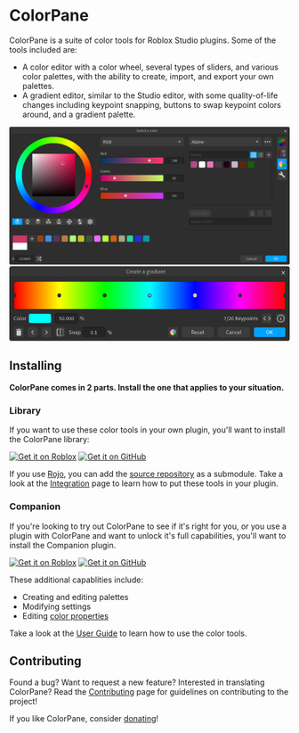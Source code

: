 # ColorPane

ColorPane is a suite of color tools for Roblox Studio plugins. Some of the tools included are:

- A color editor with a color wheel, several types of sliders, and various color palettes, with the ability to create, import, and export your own palettes.
- A gradient editor, similar to the Studio editor, with some quality-of-life changes including keypoint snapping, buttons to swap keypoint colors around, and a gradient palette.

<picture>
  <source media="(prefers-color-scheme: dark)" src="docs/images/color-editor-dark.png">
  <source media="(prefers-color-scheme: light)" src="docs/images/color-editor-light.png">
  <img alt="Color editor" src="docs/images/color-editor-dark.png">
</picture>

<picture>
  <source media="(prefers-color-scheme: dark)" src="docs/images/gradient-editor-dark.png">
  <source media="(prefers-color-scheme: light)" src="docs/images/gradient-editor-light.png">
  <img alt="Gradient editor" src="docs/images/gradient-editor-dark.png">
</picture>

## Installing

**ColorPane comes in 2 parts. Install the one that applies to your situation.**

### Library

If you want to use these color tools in your own plugin, you'll want to install the ColorPane library:

[![Get it on Roblox](https://gist.githubusercontent.com/cxmeel/0dbc95191f239b631c3874f4ccf114e2/raw/roblox_dev.svg)](https://create.roblox.com/store/asset/17844182825)
[![Get it on GitHub](https://gist.githubusercontent.com/cxmeel/0dbc95191f239b631c3874f4ccf114e2/raw/github.svg)](https://github.com/Blupo/ColorPane/releases/latest)

If you use [Rojo](https://rojo.space), you can add the [source repository](https://github.com/Blupo/ColorPane) as a submodule. Take a look at the [Integration](https://blupo.github.io/ColorPane/developer-guide/integration) page to learn how to put these tools in your plugin.

### Companion

If you're looking to try out ColorPane to see if it's right for you, or you use a plugin with ColorPane and want to unlock it's full capabilities, you'll want to install the Companion plugin.

[![Get it on Roblox](https://gist.githubusercontent.com/cxmeel/0dbc95191f239b631c3874f4ccf114e2/raw/roblox_dev.svg)](https://create.roblox.com/store/asset/6474565567)
[![Get it on GitHub](https://gist.githubusercontent.com/cxmeel/0dbc95191f239b631c3874f4ccf114e2/raw/github.svg)](https://github.com/Blupo/ColorPane/releases/latest)

These additional capablities include:

* Creating and editing palettes
* Modifying settings
* Editing [color properties](https://blupo.github.io/ColorPane/user-guide/color-properties)

Take a look at the [User Guide](https://blupo.github.io/ColorPane/user-guide/color-editor) to learn how to use the color tools.

## Contributing

Found a bug? Want to request a new feature? Interested in translating ColorPane? Read the [Contributing](https://blupo.github.io/ColorPane/contributing) page for guidelines on contributing to the project!

If you like ColorPane, consider [donating](https://ko-fi.com/blupo)!
